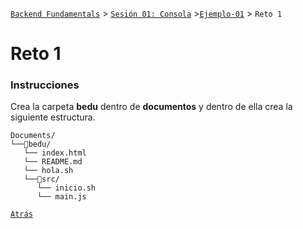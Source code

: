 [`Backend Fundamentals`](../../README.md) > [`Sesión 01: Consola`](../README.md) >[`Ejemplo-01`](../Ejemplo-01) > `Reto 1`

# Reto 1

### Instrucciones


Crea la carpeta **bedu** dentro de **documentos** y dentro de ella crea la siguiente estructura.


```terminal
Documents/
└──📂bedu/
   └── index.html
   └── README.md
   └── hola.sh
   └──📂src/
      └── inicio.sh
      └── main.js
```

[`Atrás`](../Ejemplo-01)
